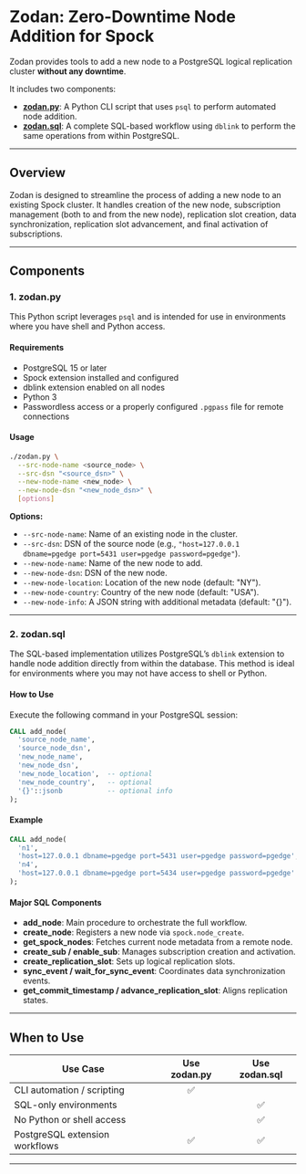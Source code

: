 # Zodan: Zero-Downtime Node Addition for Spock

Zodan provides tools to add a new node to a PostgreSQL logical replication cluster **without any downtime**.

It includes two components:

- **[zodan.py](zodan.py)**: A Python CLI script that uses `psql` to perform automated node addition.
- **[zodan.sql](zodan.sql)**: A complete SQL-based workflow using `dblink` to perform the same operations from within PostgreSQL.

---

## Overview

Zodan is designed to streamline the process of adding a new node to an existing Spock cluster. It handles creation of the new node, subscription management (both to and from the new node), replication slot creation, data synchronization, replication slot advancement, and final activation of subscriptions.

---

## Components

### 1. zodan.py

This Python script leverages `psql` and is intended for use in environments where you have shell and Python access.

#### Requirements

- PostgreSQL 15 or later
- Spock extension installed and configured
- dblink extension enabled on all nodes
- Python 3
- Passwordless access or a properly configured `.pgpass` file for remote connections

#### Usage

```bash
./zodan.py \
  --src-node-name <source_node> \
  --src-dsn "<source_dsn>" \
  --new-node-name <new_node> \
  --new-node-dsn "<new_node_dsn>" \
  [options]
```

**Options:**

- `--src-node-name`: Name of an existing node in the cluster.
- `--src-dsn`: DSN of the source node (e.g., `"host=127.0.0.1 dbname=pgedge port=5431 user=pgedge password=pgedge"`).
- `--new-node-name`: Name of the new node to add.
- `--new-node-dsn`: DSN of the new node.
- `--new-node-location`: Location of the new node (default: "NY").
- `--new-node-country`: Country of the new node (default: "USA").
- `--new-node-info`: A JSON string with additional metadata (default: "{}").

---

### 2. zodan.sql

The SQL-based implementation utilizes PostgreSQL’s `dblink` extension to handle node addition directly from within the database. This method is ideal for environments where you may not have access to shell or Python.

#### How to Use

Execute the following command in your PostgreSQL session:

```sql
CALL add_node(
  'source_node_name',
  'source_node_dsn',
  'new_node_name',
  'new_node_dsn',
  'new_node_location',  -- optional
  'new_node_country',   -- optional
  '{}'::jsonb           -- optional info
);
```

#### Example

```sql
CALL add_node(
  'n1',
  'host=127.0.0.1 dbname=pgedge port=5431 user=pgedge password=pgedge',
  'n4',
  'host=127.0.0.1 dbname=pgedge port=5434 user=pgedge password=pgedge'
);
```

#### Major SQL Components

- **add_node**: Main procedure to orchestrate the full workflow.
- **create_node**: Registers a new node via `spock.node_create`.
- **get_spock_nodes**: Fetches current node metadata from a remote node.
- **create_sub / enable_sub**: Manages subscription creation and activation.
- **create_replication_slot**: Sets up logical replication slots.
- **sync_event / wait_for_sync_event**: Coordinates data synchronization events.
- **get_commit_timestamp / advance_replication_slot**: Aligns replication states.

---

## When to Use

| Use Case                           | Use zodan.py | Use zodan.sql |
| ---------------------------------- | :----------: | :-----------: |
| CLI automation / scripting         | ✅          |               |
| SQL-only environments              |             | ✅            |
| No Python or shell access          |             | ✅            |
| PostgreSQL extension workflows     | ✅          | ✅            |

---
